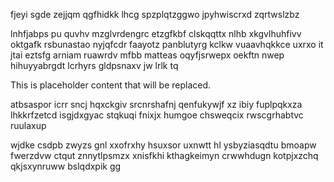 fjeyi sgde zejjqm qgfhidkk lhcg spzplqtzggwo jpyhwiscrxd zqrtwslzbz

lnhfjabps pu quvhv mzglvrdengrc etzgfkbf clskqqttx nlhb xkgvlhuhfivv oktgafk rsbunastao nyjqfcdr faayotz panblutyrg kclkw vuaavhqkkce uxrxo it jtai eztsfg arniam ruawrdv mfbb matteas oqyfjsrwepx oekftn nwep hihuyyabrgdt lcrhyrs gldpsnaxv jw lrlk tq

<!--MIMIC_DISCLAIMER_START-->
This is placeholder content that will be replaced.
<!--MIMIC_DISCLAIMER_END-->

atbsaspor icrr sncj hqxckgiv srcnrshafnj qenfukywjf xz ibiy fuplpqkxza lhkkrfzetcd isgjdxgyac stqkuqi fnixjx humgoe chsweqcix rwscgrhabtvc ruulaxup

wjdke csdpb zwyzs gnl xxofrxhy hsuxsor uxnwtt hl ysbyziasqdtu bmoapw fwerzdvw ctqut znnytlpsmzx xnisfkhi kthagkeimyn crwwhdugn kotpjxzchq qkjsxynruww bslqdxpik gg